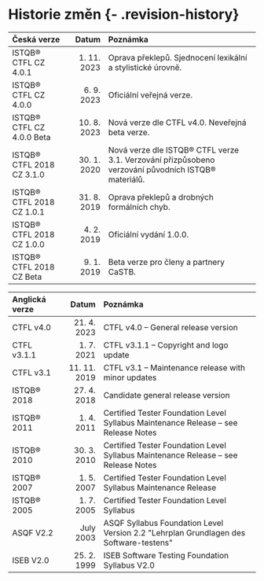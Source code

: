 # Historie změn {- .revision-history}

| **Česká verze** | **Datum** | **Poznámka** |
| :-------------- | --------: | :----------- |
| ISTQB® CTFL CZ 4.0.1 | 1. 11. 2023 | Oprava překlepů. Sjednocení lexikální a stylistické úrovně. |
| ISTQB® CTFL CZ 4.0.0 | 6. 9. 2023 | Oficiální veřejná verze. |
| ISTQB® CTFL CZ 4.0.0 Beta | 10. 8. 2023 | Nová verze dle CTFL v4.0. Neveřejná beta verze. |
| ISTQB® CTFL 2018 CZ 3.1.0 | 30. 1. 2020 | Nová verze dle ISTQB® CTFL verze 3.1. Verzování přizpůsobeno verzování původních ISTQB® materiálů. |
| ISTQB® CTFL 2018 CZ 1.0.1 | 31. 8. 2019 | Oprava překlepů a drobných formálních chyb. |
| ISTQB® CTFL 2018 CZ 1.0.0 | 4. 2. 2019 | Oficiální vydání 1.0.0. |
| ISTQB® CTFL 2018 CZ Beta | 9. 1. 2019 | Beta verze pro členy a partnery CaSTB. |


| **Anglická verze** | **Datum** | **Poznámka** |
| :----------------- | --------: | :----------- |
| CTFL v4.0 | 21. 4. 2023 | CTFL v4.0 – General release version |
| CTFL v3.1.1 | 1. 7. 2021 | CTFL v3.1.1 – Copyright and logo update |
| CTFL v3.1 | 11. 11. 2019 | CTFL v3.1 – Maintenance release with minor updates |
| ISTQB® 2018 | 27. 4. 2018 | Candidate general release version |
| ISTQB® 2011 | 1. 4. 2011 | Certified Tester Foundation Level Syllabus Maintenance Release – see Release Notes |
| ISTQB® 2010 | 30. 3. 2010 | Certified Tester Foundation Level Syllabus Maintenance Release – see Release Notes |
| ISTQB® 2007 | 1. 5. 2007 | Certified Tester Foundation Level Syllabus Maintenance Release |
| ISTQB® 2005 | 1. 7. 2005 | Certified Tester Foundation Level Syllabus |
| ASQF V2.2 | July 2003 | ASQF Syllabus Foundation Level Version 2.2 "Lehrplan Grundlagen des Software-testens" |
| ISEB V2.0 | 25. 2. 1999 | ISEB Software Testing Foundation Syllabus V2.0 |
